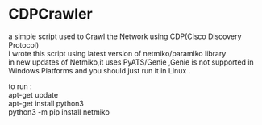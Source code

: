 # CDPCrawler
a simple script used to Crawl the Network using CDP(Cisco Discovery Protocol)<br>
i wrote this script using latest version of netmiko/paramiko library <br>
in new updates of Netmiko,it uses PyATS/Genie ,Genie is not supported in Windows Platforms and you should just run it in Linux .<br>

to run :<br>
apt-get update<br>
apt-get install python3<br>
python3 -m pip install netmiko<br>
